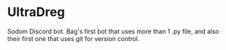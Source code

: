 # UltraDreg
Sodom Discord bot. Bag's first bot that uses more than 1 .py file, and also their first one that uses git for version control.
